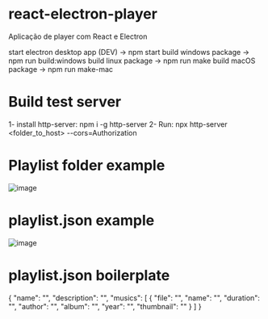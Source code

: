 # react-electron-player
Aplicação de player com React e Electron

start electron desktop app (DEV) -> npm start
build windows package -> npm run build:windows
build linux package -> npm run make
build macOS package -> npm run make-mac

# Build test server
1- install http-server: npm i -g http-server
2- Run:  npx http-server <folder_to_host> --cors=Authorization

# Playlist folder example
![image](https://user-images.githubusercontent.com/46373143/127787660-b0d97bb5-4d71-43e2-9205-628212623ad8.png)

# playlist.json example
![image](https://user-images.githubusercontent.com/46373143/127787675-9d7c411c-0bfb-4558-b79c-9f3b5ce24740.png)

# playlist.json boilerplate

{
  "name": "",
  "description": "",
  "musics": [
    {
      "file": "",
      "name": "",
      "duration": "",
      "author": "",
      "album": "",
      "year": "",
      "thumbnail": ""
    }
  ]
}

